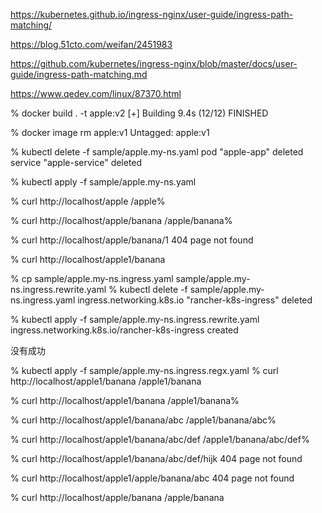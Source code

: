 https://kubernetes.github.io/ingress-nginx/user-guide/ingress-path-matching/

https://blog.51cto.com/weifan/2451983

https://github.com/kubernetes/ingress-nginx/blob/master/docs/user-guide/ingress-path-matching.md

https://www.qedev.com/linux/87370.html


 % docker build . -t apple:v2
[+] Building 9.4s (12/12) FINISHED

 % docker image rm  apple:v1
Untagged: apple:v1

% kubectl delete -f sample/apple.my-ns.yaml
pod "apple-app" deleted
service "apple-service" deleted

% kubectl apply -f sample/apple.my-ns.yaml


 % curl http://localhost/apple
/apple%

% curl http://localhost/apple/banana
/apple/banana%

% curl http://localhost/apple/banana/1
404 page not found

 % curl http://localhost/apple1/banana
 <head><title>404 Not Found</title></head>

 % cp sample/apple.my-ns.ingress.yaml sample/apple.my-ns.ingress.rewrite.yaml
% kubectl delete -f sample/apple.my-ns.ingress.yaml
ingress.networking.k8s.io "rancher-k8s-ingress" deleted

% kubectl apply -f sample/apple.my-ns.ingress.rewrite.yaml
ingress.networking.k8s.io/rancher-k8s-ingress created

没有成功

 % kubectl apply -f sample/apple.my-ns.ingress.regx.yaml
% curl http://localhost/apple1/banana
/apple1/banana



% curl http://localhost/apple1/banana
/apple1/banana%

% curl http://localhost/apple1/banana/abc
/apple1/banana/abc%

% curl http://localhost/apple1/banana/abc/def
/apple1/banana/abc/def%

% curl http://localhost/apple1/banana/abc/def/hijk
404 page not found

% curl http://localhost/apple1/apple/banana/abc
404 page not found

% curl http://localhost/apple/banana
/apple/banana
